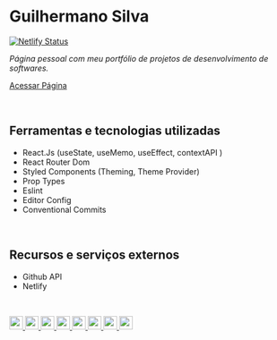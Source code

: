 # Guilhermano Silva
[![Netlify Status](https://api.netlify.com/api/v1/badges/86003498-281c-4327-a764-d11ec8a838b8/deploy-status)](https://app.netlify.com/sites/guilhermano/deploys)

*Página pessoal com meu portfólio de projetos de desenvolvimento de softwares.*

[Acessar Página](https://guilhermano.netlifly.app)

<br />

## Ferramentas e tecnologias utilizadas
* React.Js (useState, useMemo, useEffect, contextAPI )
* React Router Dom
* Styled Components (Theming, Theme Provider)
* Prop Types
* Eslint
* Editor Config
* Conventional Commits

<br />

## Recursos e serviços externos
* Github API
* Netlify

<br />
<p>
  <a href="https://developer.mozilla.org/pt-BR/docs/Web/HTML" target="_blank">
    <img src="https://img.shields.io/badge/HTML-239120?style=for-the-badge&logo=html5&logoColor=white" height="24"/>
  </a>
  <a href="https://developer.mozilla.org/pt-BR/docs/Web/CSS" target="_blank">
    <img src="https://img.shields.io/badge/CSS3-1572B6?style=for-the-badge&logo=css3&logoColor=white" height="24"/>
  </a>
  <a href="https://developer.mozilla.org/pt-BR/docs/Web/JavaScript" target="_blank">
    <img src="https://img.shields.io/badge/javascript-%23F7DF1E.svg?&style=for-the-badge&logo=javascript&logoColor=black" height="24"/>
  </a>
  <a href="https://pt-br.reactjs.org/" target="_blank">
    <img src="https://img.shields.io/badge/react%20-%2320232a.svg?&style=for-the-badge&logo=react&logoColor=%2361DAFB" height="24"/>
  </a>
  <a href="https://styled-components.com/" target="_blank">
    <img src="https://img.shields.io/badge/-Styled_Components-db7092?style=for-the-badge&logo=styled-components&logoColor=white" height="24"/>
  </a>
  <a href="https://github.com/" target="_blank">
    <img src="https://img.shields.io/badge/GitHub-100000?style=for-the-badge&logo=github&logoColor=white" height="24"/>
  </a>
  <a href="https://www.linux.org/" target="_blank">
    <img src="https://img.shields.io/badge/Linux-FCC624?style=for-the-badge&logo=linux&logoColor=black" height="24"/>
  </a>
    <a href="https://code.visualstudio.com/" target="_blank">
    <img src="https://img.shields.io/badge/Visual_Studio_Code-0078D4?style=for-the-badge&logo=visual%20studio%20code&logoColor=white" height="24"/>
  </a>
  </p>

